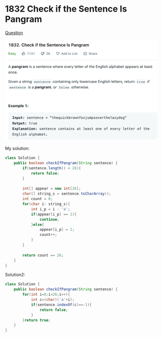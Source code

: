 # 1832 Check if the Sentence Is Pangram

[Question](https://leetcode.com/problems/check-if-the-sentence-is-pangram/)

![](<../.gitbook/assets/image (4) (2).png>)



My solution:

```java
class Solution {
    public boolean checkIfPangram(String sentence) {
        if(sentence.length() < 26){
            return false;
        }       
        
        int[] appear = new int[26];
        char[] string_s = sentence.toCharArray();
        int count = 0;
        for(char i: string_s){
            int i_p = i - 'a';
            if(appear[i_p] == 1){
                continue;
            }else{
                appear[i_p] = 1;
                count++;
            }
        }
        
        return count == 26;
    }
}
```



Solution2:

```java
class Solution {
    public boolean checkIfPangram(String sentence) {
        for(int i=0;i<26;i++){
            int c=(char)('a'+i);
            if(sentence.indexOf(c)==-1){
                return false;
            }
        }return true;
    }
}
```

